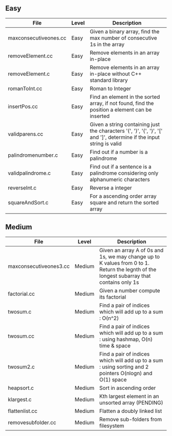 ## Easy
| File | Level | Description |
| --- | --- | --- |
| maxconsecutiveones.cc | Easy | Given a binary array, find the max number of consecutive 1s in the array
| removeElement.cc | Easy | Remove elements in an array in-place
| removeElement.c | Easy | Remove elements in an array in-place without C++ standard library
| romanToInt.cc | Easy | Roman to Integer
| insertPos.cc | Easy | Find an element in the sorted array, if not found, find the position a element can be inserted
| validparens.cc | Easy | Given a string containing just the characters '(', ')', '{', '}', '[' and ']', determine if the input string is valid
| palindromenumber.c | Easy | Find out if a number is a palindrome
| validpalindrome.c | Easy | Find out if a sentence is a palindrome considering only alphanumeric characters
| reverseInt.c | Easy | Reverse a integer
| squareAndSort.c | Easy | For a ascending order array square and return the sorted array

## Medium
| File | Level | Description |
| --- | --- | --- |
| maxconsecutiveones3.cc | Medium | Given an array A of 0s and 1s, we may change up to K values from 0 to 1. Return the legnth of the longest subarray that contains only 1s 
| factorial.cc | Medium | Given a number compute its factorial 
| twosum.c | Medium | Find a pair of indices which will add up to a sum : O(n^2)
| twosum.cc | Medium | Find a pair of indices which will add up to a sum : using hashmap, O(n) time & space
| twosum2.c | Medium | Find a pair of indices which will add up to a sum : using sorting and 2 pointers O(nlogn) and O(1) space
| heapsort.c | Medium | Sort in ascending order
| klargest.c | Medium | Kth largest element in an unsorted array (PENDING)
| flattenlist.cc | Medium | Flatten a doubly linked list
| removesubfolder.cc | Medium | Remove sub-folders from filesystem
